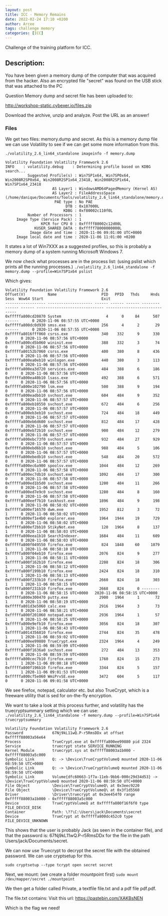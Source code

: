 ```yaml
---
layout: post
title: ICC - Memory Remains
date: 2022-02-24 17:10 +0200
author: Arcee
tags: challenge memory 
categories: [ICC]
---
```

Challenge of the training platform for ICC.

## Description: 
You have been given a memory dump of the computer that was acquired from the hacker.
Also an encrypted file "secret" was found on the USB stick that was attached to the PC

Question
Memory dump and secret file has been uploaded to:

http://workshop-static.cybexer.io/files.zip

Download the archive, unzip and analyze.
Post the URL as an answer!

### Files
We get two files: memory.dump and secret. As this is a memory dump file we can use Volatility to see if we can get some more information from this. 

`./volatility_2.6_lin64_standalone imageinfo -f memory.dump`

```
Volatility Foundation Volatility Framework 2.6
INFO    : volatility.debug    : Determining profile based on KDBG search...
          Suggested Profile(s) : Win7SP1x64, Win7SP0x64, Win2008R2SP0x64, Win2008R2SP1x64_23418, Win2008R2SP1x64, Win7SP1x64_23418
                     AS Layer1 : WindowsAMD64PagedMemory (Kernel AS)
                     AS Layer2 : FileAddressSpace (/home/danique/Documents/Tools/volatility_2.6_lin64_standalone/memory.dump)
                      PAE type : No PAE
                           DTB : 0x187000L
                          KDBG : 0xf80002c110f0L
          Number of Processors : 1
     Image Type (Service Pack) : 1
                KPCR for CPU 0 : 0xfffff80002c12d00L
             KUSER_SHARED_DATA : 0xfffff78000000000L
           Image date and time : 2020-11-06 09:01:00 UTC+0000
     Image local date and time : 2020-11-06 11:01:00 +0200
```
It states a lot of Win7XXX as a suggested profiles, so this is probably a memory dump of a system running Microsoft Windows 7. 

We now check what processes are in the process list: (using pslist which prints all the running processes.)
`./volatility_2.6_lin64_standalone -f memory.dump --profile=Win7SP1x64 pslist`

Which gives: 
```
Volatility Foundation Volatility Framework 2.6
Offset(V)          Name                    PID   PPID   Thds     Hnds   Sess  Wow64 Start                          Exit                          
------------------ -------------------- ------ ------ ------ -------- ------ ------ ------------------------------ ------------------------------
0xfffffa800cd20870 System                    4      0     84      507 ------      0 2020-11-06 08:57:55 UTC+0000                                 
0xfffffa800dc0d930 smss.exe                256      4      2       29 ------      0 2020-11-06 08:57:55 UTC+0000                                 
0xfffffa8016fff060 csrss.exe               340    332      9      330      0      0 2020-11-06 08:57:56 UTC+0000                                 
0xfffffa800cd5b060 wininit.exe             388    332      3       74      0      0 2020-11-06 08:57:56 UTC+0000                                 
0xfffffa80152b7060 csrss.exe               400    380      8      436      1      0 2020-11-06 08:57:56 UTC+0000                                 
0xfffffa800ea0eb10 winlogon.exe            440    380      3      113      1      0 2020-11-06 08:57:56 UTC+0000                                 
0xfffffa800ea3d720 services.exe            484    388      6      186      0      0 2020-11-06 08:57:56 UTC+0000                                 
0xfffffa800ea40b10 lsass.exe               492    388      6      571      0      0 2020-11-06 08:57:56 UTC+0000                                 
0xfffffa800e102790 lsm.exe                 500    388      9      194      0      0 2020-11-06 08:57:56 UTC+0000                                 
0xfffffa800eadbb10 svchost.exe             604    484      9      352      0      0 2020-11-06 08:57:57 UTC+0000                                 
0xfffffa800eb10550 svchost.exe             672    484      6      256      0      0 2020-11-06 08:57:57 UTC+0000                                 
0xfffffa800eb3eb10 svchost.exe             724    484     18      449      0      0 2020-11-06 08:57:57 UTC+0000                                 
0xfffffa800eb6d600 svchost.exe             812    484     17      428      0      0 2020-11-06 08:57:57 UTC+0000                                 
0xfffffa800eb72b10 svchost.exe             900    484     12      279      0      0 2020-11-06 08:57:57 UTC+0000                                 
0xfffffa800ebc73f0 svchost.exe             932    484     27      929      0      0 2020-11-06 08:57:57 UTC+0000                                 
0xfffffa800ebd6b10 svchost.exe             988    484      5      106      0      0 2020-11-06 08:57:57 UTC+0000                                 
0xfffffa800ebedb10 svchost.exe             548    484     20      572      0      0 2020-11-06 08:57:57 UTC+0000                                 
0xfffffa800ec6a900 spoolsv.exe            1044    484     12      269      0      0 2020-11-06 08:57:58 UTC+0000                                 
0xfffffa800ec7db10 svchost.exe            1092    484     17      300      0      0 2020-11-06 08:57:58 UTC+0000                                 
0xfffffa800ed1b5d0 svchost.exe            1200    484     11      266      0      0 2020-11-06 08:57:58 UTC+0000                                 
0xfffffa800ed7e9c0 svchost.exe            1280    484      8      160      0      0 2020-11-06 08:57:58 UTC+0000                                 
0xfffffa800eef7b10 taskhost.exe           1896    484      9      198      1      0 2020-11-06 08:58:02 UTC+0000                                 
0xfffffa800ef16570 dwm.exe                1952    812      3       72      1      0 2020-11-06 08:58:02 UTC+0000                                 
0xfffffa800ef1e4b0 explorer.exe           1964   1944     19      729      1      0 2020-11-06 08:58:02 UTC+0000                                 
0xfffffa800ef2bb10 StikyNot.exe            120   1964      8      137      1      0 2020-11-06 08:58:03 UTC+0000                                 
0xfffffa800eea1b10 SearchIndexer.         1684    484     11      609      0      0 2020-11-06 08:58:03 UTC+0000                                 
0xfffffa800f049550 firefox.exe             824   1848     60     1079      1      1 2020-11-06 08:58:10 UTC+0000                                 
0xfffffa800f04eb10 firefox.exe            2076    824      9      277      1      1 2020-11-06 08:58:11 UTC+0000                                 
0xfffffa800f162b10 firefox.exe            2208    824     18      306      1      1 2020-11-06 08:58:12 UTC+0000                                 
0xfffffa800f199b10 firefox.exe            2424    824     18      310      1      1 2020-11-06 08:58:13 UTC+0000                                 
0xfffffa800f233b10 firefox.exe            2660    824     18      303      1      1 2020-11-06 08:58:15 UTC+0000                                 
0xfffffa800f231b10 firefox.exe            2668    824      0 --------      1      0 2020-11-06 08:58:15 UTC+0000   2020-11-06 08:58:15 UTC+0000  
0xfffffa800e300470 putty.exe              2900   1964      1       72      1      0 2020-11-06 08:58:19 UTC+0000                                 
0xfffffa801d3e5060 calc.exe               2916   1964      3       73      1      0 2020-11-06 08:58:21 UTC+0000                                 
0xfffffa800f201060 notepad.exe            2936   1964      1       57      1      0 2020-11-06 08:58:25 UTC+0000                                 
0xfffffa800e9efb10 firefox.exe            3056    824     18      307      1      1 2020-11-06 08:58:43 UTC+0000                                 
0xfffffa8014356810 firefox.exe            2744    824     35      478      1      1 2020-11-06 08:59:02 UTC+0000                                 
0xfffffa800ee99880 TrueCrypt.exe          2324   1964      4      249      1      1 2020-11-06 08:59:09 UTC+0000                                 
0xfffffa800f1636a0 svchost.exe             272    484     13      353      0      0 2020-11-06 08:59:59 UTC+0000                                 
0xfffffa800cec7b10 firefox.exe            1760    824     15      273      1      1 2020-11-06 09:00:18 UTC+0000                                 
0xfffffa800f196b10 firefox.exe            3344    824      5      157      1      1 2020-11-06 09:01:53 UTC+0000                                 
0xfffffa800cf5e060 WmiPrvSE.exe           3472    604      5      117      0      0 2020-11-06 09:01:58 UTC+0000  
```

We see firefox, notepad, calculator etc. but also TrueCrypt, which is a freeware utility that is sed for on-the-fly encryption. 

We want to take a look at this process further, and volatility has the truecryptsummary setting which we can use: 
`./volatility_2.6_lin64_standalone -f memory.dump --profile=Win7SP1x64 truecryptsummary`

```
Volatility Foundation Volatility Framework 2.6
Password             67Nj9kL11wQ.P-r5RmsDDx at offset 0xfffff88003a56e64
Process              TrueCrypt.exe at 0xfffffa800ee99880 pid 2324
Service              truecrypt state SERVICE_RUNNING
Kernel Module        truecrypt.sys at 0xfffff88003a1b000 - 0xfffff88003a5c000
Symbolic Link        Q: -> \Device\TrueCryptVolumeQ mounted 2020-11-06 08:59:50 UTC+0000
Symbolic Link        Q: -> \Device\TrueCryptVolumeQ mounted 2020-11-06 08:59:50 UTC+0000
Symbolic Link        Volume{dfc60663-1f7a-11eb-9bb6-000c29d34d53} -> \Device\TrueCryptVolumeQ mounted 2020-11-06 08:59:50 UTC+0000
File Object          \Device\TrueCryptVolumeQ\ at 0x3eec9220
File Object          \Device\TrueCryptVolumeQ\ at 0x3f1d5560
Driver               \Driver\truecrypt at 0x3ee454f0 range 0xfffff88003a1b000 - 0xfffff88003a5c000
Device               TrueCryptVolumeQ at 0xfffffa800f16f6f0 type FILE_DEVICE_DISK
Container            Path: \??\C:\Users\jack\Documents\secret
Device               TrueCrypt at 0xfffffa800dc452c0 type FILE_DEVICE_UNKNOWN

```

This shows that the user is probably Jack (as seen in the container file), and that the password is: 67Nj9kL11wQ.P-r5RmsDDx for the file in the path Users/jack/Documents/secret.

We can now use Truecrypt to decrypt the secret file with the obtained password. We can use cryptsetup for this. 

`sudo cryptsetup --type tcrypt open secret secret  `

Next, we mount: (we create a folder mountpoint first)
`sudo mount /dev/mapper/secret ./mountpoint  `

We then get a folder called Private, a textfile file.txt and a pdf file pdf.pdf. 

The file.txt contains: 
Visit this url: https://pastebin.com/XAKBsNEN

Which is the flag we need!
